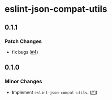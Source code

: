 # eslint-json-compat-utils

## 0.1.1

### Patch Changes

- fix bugs ([#4](https://github.com/ota-meshi/eslint-json-compat-utils/pull/4))

## 0.1.0

### Minor Changes

- Implement `eslint-json-compat-utils`. ([#1](https://github.com/ota-meshi/eslint-json-compat-utils/pull/1))
